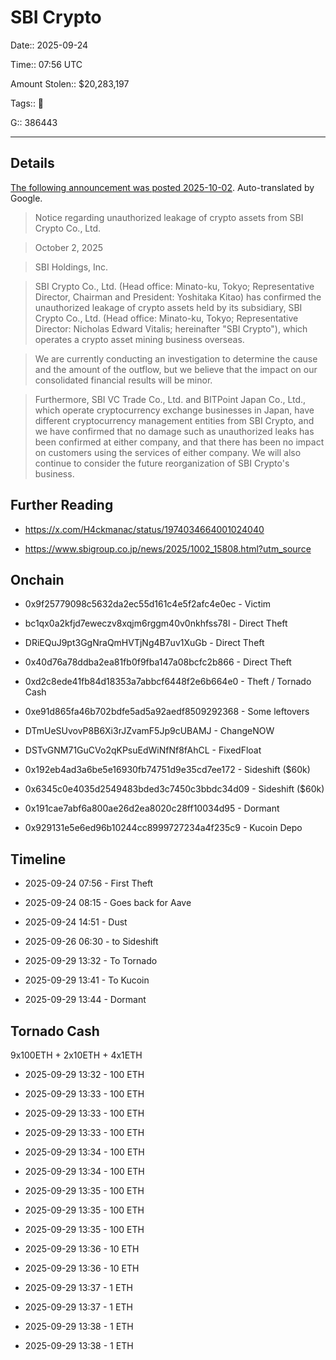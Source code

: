 # SBI Crypto

Date:: 2025-09-24

Time:: 07:56 UTC

Amount Stolen:: $20,283,197

Tags:: 🔑

G:: 386443

---

## Details

[The following announcement was posted 2025-10-02](https://www.sbigroup.co.jp/news/2025/1002_15808.html?utm_source). Auto-translated by Google.

> Notice regarding unauthorized leakage of crypto assets from SBI Crypto Co., Ltd.

> October 2, 2025

> SBI Holdings, Inc.

> SBI Crypto Co., Ltd. (Head office: Minato-ku, Tokyo; Representative Director, Chairman and President: Yoshitaka Kitao) has confirmed the unauthorized leakage of crypto assets held by its subsidiary, SBI Crypto Co., Ltd. (Head office: Minato-ku, Tokyo; Representative Director: Nicholas Edward Vitalis; hereinafter "SBI Crypto"), which operates a crypto asset mining business overseas.

> We are currently conducting an investigation to determine the cause and the amount of the outflow, but we believe that the impact on our consolidated financial results will be minor.

> Furthermore, SBI VC Trade Co., Ltd. and BITPoint Japan Co., Ltd., which operate cryptocurrency exchange businesses in Japan, have different cryptocurrency management entities from SBI Crypto, and we have confirmed that no damage such as unauthorized leaks has been confirmed at either company, and that there has been no impact on customers using the services of either company. We will also continue to consider the future reorganization of SBI Crypto's business.



## Further Reading

- https://x.com/H4ckmanac/status/1974034664001024040

- https://www.sbigroup.co.jp/news/2025/1002_15808.html?utm_source




## Onchain


- 0x9f25779098c5632da2ec55d161c4e5f2afc4e0ec - Victim

- bc1qx0a2kfjd7eweczv8xqjm6rggm40v0nkhfss78l - Direct Theft

- DRiEQuJ9pt3GgNraQmHVTjNg4B7uv1XuGb - Direct Theft

- 0x40d76a78ddba2ea81fb0f9fba147a08bcfc2b866 - Direct Theft

- 0xd2c8ede41fb84d18353a7abbcf6448f2e6b664e0 - Theft / Tornado Cash

- 0xe91d865fa46b702bdfe5ad5a92aedf8509292368 - Some leftovers

- DTmUeSUvovP8B6Xi3rJZvamF5Jp9cUBAMJ - ChangeNOW

- DSTvGNM71GuCVo2qKPsuEdWiNfNf8fAhCL - FixedFloat 

- 0x192eb4ad3a6be5e16930fb74751d9e35cd7ee172 - Sideshift ($60k)

- 0x6345c0e4035d2549483bded3c7450c3bbdc34d09 - Sideshift ($60k)

- 0x191cae7abf6a800ae26d2ea8020c28ff10034d95 - Dormant

- 0x929131e5e6ed96b10244cc8999727234a4f235c9 - Kucoin Depo




## Timeline

- 2025-09-24 07:56 - First Theft

- 2025-09-24 08:15 - Goes back for Aave

- 2025-09-24 14:51 - Dust

- 2025-09-26 06:30 - to Sideshift

- 2025-09-29 13:32 - To Tornado 

- 2025-09-29 13:41 - To Kucoin

- 2025-09-29 13:44 - Dormant




## Tornado Cash

9x100ETH + 2x10ETH + 4x1ETH

- 2025-09-29 13:32 - 100 ETH

- 2025-09-29 13:33 - 100 ETH

- 2025-09-29 13:33 - 100 ETH

- 2025-09-29 13:33 - 100 ETH

- 2025-09-29 13:34 - 100 ETH

- 2025-09-29 13:34 - 100 ETH

- 2025-09-29 13:35 - 100 ETH

- 2025-09-29 13:35 - 100 ETH

- 2025-09-29 13:35 - 100 ETH

- 2025-09-29 13:36 - 10 ETH

- 2025-09-29 13:36 - 10 ETH

- 2025-09-29 13:37 - 1 ETH

- 2025-09-29 13:37 - 1 ETH

- 2025-09-29 13:38 - 1 ETH

- 2025-09-29 13:38 - 1 ETH







